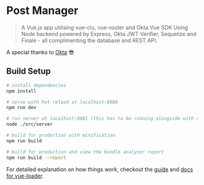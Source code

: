 # Post Manager

> A Vue.js app utilising vue-clu, vue-router and Okta Vue SDK
> Using Node backend powered by Express, Okta JWT Verifier, Sequelize and Finale - all complimenting the database and REST API.

A special thanks to [Okta](https://developer.okta.com/blog/2018/02/15/build-crud-app-vuejs-node) :sunglasses:

## Build Setup

``` bash
# install dependencies
npm install

# serve with hot reload at localhost:8080
npm run dev

# run server at localhost:8081 (this has to be running alongside with npm run dev)
node ./src/server

# build for production with minification
npm run build

# build for production and view the bundle analyzer report
npm run build --report
```

For detailed explanation on how things work, checkout the [guide](http://vuejs-templates.github.io/webpack/) and [docs for vue-loader](http://vuejs.github.io/vue-loader).
